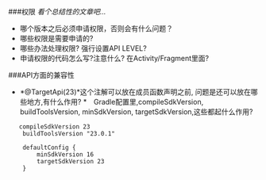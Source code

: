 ###权限
*看个总结性的文章吧...*
* 哪个版本之后必须申请权限，否则会有什么问题？
* 哪些权限是需要申请的?
* 哪些办法处理权限?
  强行设置API LEVEL?
* 申请权限的代码怎么写?注意什么?
  在Activity/Fragment里面?


###API方面的兼容性
* *@TargetApi(23)*这个注解可以放在成员函数声明之前,
  问题是还可以放在哪些地方,有什么作用?
*　Gradle配置里,compileSdkVersion, buildToolsVersion, minSdkVersion, targetSdkVersion,这些都起什么作用?
```
   compileSdkVersion 23
    buildToolsVersion "23.0.1"

    defaultConfig {
        minSdkVersion 16
        targetSdkVersion 23
    }
```
